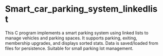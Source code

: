 # Smart_car_parking_system_linkedlist
This C program implements a smart parking system using linked lists to manage vehicles and parking spaces. It supports parking, exiting, membership upgrades, and displays sorted stats. Data is saved/loaded from files for persistence. Suitable for small parking lot management.
